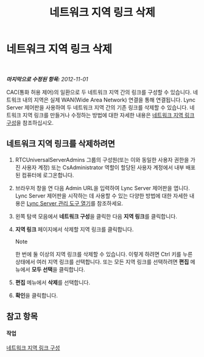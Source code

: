 ﻿---
title: 네트워크 지역 링크 삭제
TOCTitle: 네트워크 지역 링크 삭제
ms:assetid: 839273cd-d23f-4b38-84e6-d2dc972f49cd
ms:mtpsurl: https://technet.microsoft.com/ko-kr/library/JJ688114(v=OCS.15)
ms:contentKeyID: 49885848
ms.date: 08/24/2015
mtps_version: v=OCS.15
ms.translationtype: HT
---

# 네트워크 지역 링크 삭제

 

_**마지막으로 수정된 항목:** 2012-11-01_

CAC(통화 허용 제어)의 일환으로 두 네트워크 지역 간의 링크를 구성할 수 있습니다. 네트워크 내의 지역은 실제 WAN(Wide Area Network) 연결을 통해 연결됩니다. Lync Server 제어판을 사용하여 두 네트워크 지역 간의 기존 링크를 삭제할 수 있습니다. 네트워크 지역 링크를 만들거나 수정하는 방법에 대한 자세한 내용은 [네트워크 지역 링크 구성](lync-server-2013-configuring-network-region-links.md)을 참조하십시오.

## 네트워크 지역 링크를 삭제하려면

1.  RTCUniversalServerAdmins 그룹의 구성원(또는 이와 동일한 사용자 권한을 가진 사용자 계정) 또는 CsAdministrator 역할이 할당된 사용자 계정에서 내부 배포된 컴퓨터에 로그온합니다.

2.  브라우저 창을 연 다음 Admin URL을 입력하여 Lync Server 제어판을 엽니다. Lync Server 제어판을 시작하는 데 사용할 수 있는 다양한 방법에 대한 자세한 내용은 [Lync Server 관리 도구 열기](lync-server-2013-open-lync-server-administrative-tools.md)를 참조하세요.

3.  왼쪽 탐색 모음에서 **네트워크 구성**을 클릭한 다음 **지역 링크**를 클릭합니다.

4.  **지역 링크** 페이지에서 삭제할 지역 링크를 클릭합니다.
    

    > [!NOTE]
    > 한 번에 둘 이상의 지역 링크를 삭제할 수 있습니다. 이렇게 하려면 Ctrl 키를 누른 상태에서 여러 지역 링크를 선택합니다. 또는 모든 지역 링크를 선택하려면 <STRONG>편집</STRONG> 메뉴에서 <STRONG>모두 선택</STRONG>을 클릭합니다.



5.  **편집** 메뉴에서 **삭제**를 선택합니다.

6.  **확인**을 클릭합니다.

## 참고 항목

#### 작업

[네트워크 지역 링크 구성](lync-server-2013-configuring-network-region-links.md)

